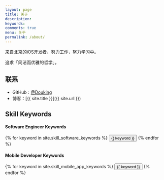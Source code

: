 ```yaml
---
layout: page
title: 关于
description:
keywords:
comments: true
menu: 关于
permalink: /about/
---
```


来自北京的iOS开发者，努力工作，努力学习中。

追求「简洁而优雅的哲学」。

## 联系

* GitHub：[@Douking](https://github.com/douking)
* 博客：[{{ site.title }}]({{ site.url }})

## Skill Keywords

#### Software Engineer Keywords
<div class="btn-inline">
    {% for keyword in site.skill_software_keywords %}
    <button class="btn btn-outline" type="button">{{ keyword }}</button>
    {% endfor %}
</div>

#### Mobile Developer Keywords
<div class="btn-inline">
    {% for keyword in site.skill_mobile_app_keywords %}
    <button class="btn btn-outline" type="button">{{ keyword }}</button>
    {% endfor %}
</div>
